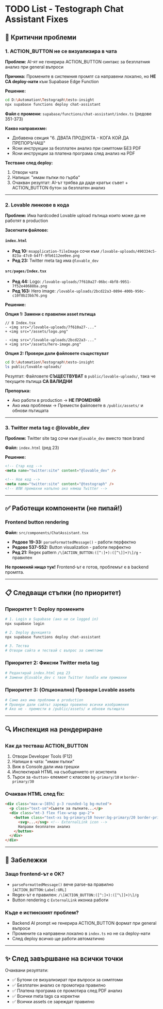 # TODO List - Testograph Chat Assistant Fixes

## 🚨 Критични проблеми

### 1. ACTION_BUTTON не се визуализира в чата
**Проблем:** AI-ят не генерира ACTION_BUTTON синтакс за безплатния анализ при general въпроси

**Причина:** Промените в системния промпт са направени локално, но **НЕ СА deploy-нати** към Supabase Edge Function

**Решение:**
```bash
cd D:\Automation\Testograph\testo-insight
npx supabase functions deploy chat-assistant
```

**Файл с промени:** `supabase/functions/chat-assistant/index.ts` (редове 351-373)

**Какво направихме:**
- Добавена секция "6. ДВАТА ПРОДУКТА - КОГА КОЙ ДА ПРЕПОРЪЧАШ"
- Ясни инструкции за безплатен анализ при симптоми БЕЗ PDF
- Ясни инструкции за платена програма след анализ на PDF

**Тестване след deploy:**
1. Отвори чата
2. Напиши: "имам пъпки по гърба"
3. Очакван резултат: AI-ът трябва да даде кратък съвет + ACTION_BUTTON бутон за безплатен анализ

---

### 2. Lovable линкове в кода
**Проблем:** Има hardcoded Lovable upload пътища които може да не работят в production

**Засегнати файлове:**

#### `index.html`
- **Ред 10:** `msapplication-TileImage` сочи към `/lovable-uploads/490334c5-823a-47c0-b4ff-9fb6112ee0ee.png`
- **Ред 23:** Twitter meta tag има `@lovable_dev`

#### `src/pages/Index.tsx`
- **Ред 44:** Logo: `/lovable-uploads/7f610a27-06bc-4bf8-9951-7f52e40688ba.png`
- **Ред 163:** Hero image: `/lovable-uploads/2bcd22a3-0894-400b-950c-c10f8b23bb76.png`

**Решение:**

**Опция 1: Замени с правилни asset пътища**
```tsx
// В Index.tsx
- <img src="/lovable-uploads/7f610a27-..."
+ <img src="/assets/logo.png"

- <img src="/lovable-uploads/2bcd22a3-..."
+ <img src="/assets/hero-image.png"
```

**Опция 2: Провери дали файловете съществуват**
```bash
cd D:\Automation\Testograph\testo-insight
ls public/lovable-uploads/
```
Резултат: Файловете **СЪЩЕСТВУВАТ** в `public/lovable-uploads/`, така че текущите пътища **СА ВАЛИДНИ**

**Препоръка:**
- Ако работи в production → **НЕ ПРОМЕНЯЙ**
- Ако има проблеми → Премести файловете в `/public/assets/` и обнови пътищата

---

### 3. Twitter meta tag с @lovable_dev
**Проблем:** Twitter site tag сочи към `@lovable_dev` вместо твоя brand

**Файл:** `index.html` (ред 23)

**Решение:**
```html
<!-- Стар код -->
<meta name="twitter:site" content="@lovable_dev" />

<!-- Нов код -->
<meta name="twitter:site" content="@testograph" />
<!-- ИЛИ премахни напълно ако нямаш Twitter -->
```

---

## ✅ Работещи компоненти (не пипай!)

### Frontend button rendering
**Файл:** `src/components/ChatAssistant.tsx`

- **Редове 19-33:** `parseFormattedMessage()` - работи перфектно
- **Редове 537-552:** Button visualization - работи перфектно
- **Ред 21:** Regex pattern `/\[ACTION_BUTTON:([^:]+):([^\]]+)\]/g` - правилен

**Не променяй нищо тук!** Frontend-ът е готов, проблемът е в backend промпта.

---

## 📋 Следващи стъпки (по приоритет)

### Приоритет 1: Deploy промените
```bash
# 1. Login в Supabase (ако не си logged in)
npx supabase login

# 2. Deploy функцията
npx supabase functions deploy chat-assistant

# 3. Тества
# Отвори сайта и тествай с въпрос за симптоми
```

### Приоритет 2: Фиксни Twitter meta tag
```bash
# Редактирай index.html ред 23
# Замени @lovable_dev с твоя Twitter handle или премахни
```

### Приоритет 3: (Опционално) Провери Lovable assets
```bash
# Само ако има проблеми в production
# Провери дали сайтът зарежда правилно всички изображения
# Ако не - премести в /public/assets/ и обнови пътищата
```

---

## 🔍 Инспекция на рендериране

### Как да тестваш ACTION_BUTTON
1. Отвори Developer Tools (F12)
2. Напиши в чата: "имам пъпки"
3. Виж в Console дали има грешки
4. Инспектирай HTML на съобщението от асистента
5. Търси за `<button>` елемент с класове `bg-primary/10` и `border-primary/30`

### Очакван HTML след fix:
```html
<div class="max-w-[85%] p-3 rounded-lg bg-muted">
  <p class="text-sm">Съвети за пъпките...</p>
  <div class="mt-3 flex flex-wrap gap-2">
    <button class="text-xs bg-primary/10 hover:bg-primary/20 border-primary/30">
      <svg>...</svg> <!-- ExternalLink icon -->
      Направи безплатен анализ
    </button>
  </div>
</div>
```

---

## 📝 Забележки

### Защо frontend-ът е OK?
- `parseFormattedMessage()` вече parse-ва правилно `[ACTION_BUTTON:Label:URL]`
- Regex-ът е правилен: `/\[ACTION_BUTTON:([^:]+):([^\]]+)\]/g`
- Button rendering с `ExternalLink` иконка работи

### Къде е истинският проблем?
- Backend AI prompt не генерира ACTION_BUTTON формат при general въпроси
- Промените са направени локално в `index.ts` но не са deploy-нати
- След deploy всичко ще работи автоматично

---

## ✨ След завършване на всички точки

Очаквани резултати:
- ✅ Бутони се визуализират при въпроси за симптоми
- ✅ Безплатен анализ се промотира правилно
- ✅ Платена програма се промотира след PDF анализ
- ✅ Всички meta tags са коректни
- ✅ Всички assets се зареждат правилно